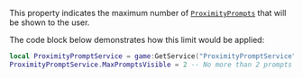 This property indicates the maximum number of
[`ProximityPrompts`](https://create.roblox.com/docs/reference/engine/classes/ProximityPrompt) that will be shown to the user.

The code block below demonstrates how this limit would be applied:
```lua
local ProximityPromptService = game:GetService("ProximityPromptService")
ProximityPromptService.MaxPromptsVisible = 2 -- No more than 2 prompts will be shown to the user at any given time
```